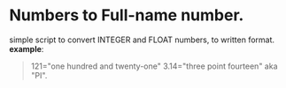 # Numbers to Full-name number.

simple script to convert INTEGER and FLOAT numbers,
to written format.
**example**:
> 121="one hundred and twenty-one"
> 3.14="three point fourteen" aka "PI".

